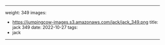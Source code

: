 
---
weight: 349
images:
- https://jumpingcow-images.s3.amazonaws.com/jack/jack_349.png
title: jack 349
date: 2022-10-27
tags:
- jack
---

